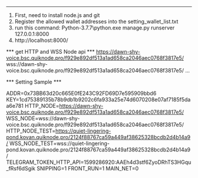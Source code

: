 ************************************************************************************************
1. First, need to install node.js and git
2. Register the allowed wallet addresses into the setting_wallet_list.txt
3. run this command:
   Python-3.7.7\python.exe manage.py runserver 127.0.0.1:8000
4. http://localhost:8000/ 

*** get HTTP and WSS Node api ***
 https://dawn-shy-voice.bsc.quiknode.pro/f929e892df513a1ad658ca2046aec0768f3817e5/     
 wss://dawn-shy-voice.bsc.quiknode.pro/f929e892df513a1ad658ca2046aec0768f3817e5/
 ...

*** Setting Sample ***

ADDR=0x73BB63d20c665E0fE243C92FD69D7e595909bbd6
KEY=1cd75389135b78b9db1b9202c6fa933a25e74d6070208e07af7185f5daa6e781
HTTP_NODE=https://dawn-shy-voice.bsc.quiknode.pro/f929e892df513a1ad658ca2046aec0768f3817e5/
WSS_NODE=wss://dawn-shy-voice.bsc.quiknode.pro/f929e892df513a1ad658ca2046aec0768f3817e5/
HTTP_NODE_TEST=https://quiet-lingering-pond.kovan.quiknode.pro/2124f88767ca59a449af38625328bcdb2d4b14a9/
WSS_NODE_TEST=wss://quiet-lingering-pond.kovan.quiknode.pro/2124f88767ca59a449af38625328bcdb2d4b14a9/
TELEGRAM_TOKEN_HTTP_API=1599286920:AAEh4d3stf6ZyoDRhTS3HGqu_fRsf6dSgik
SNIPPING=1
FRONT_RUN=1
MAIN_NET=0



